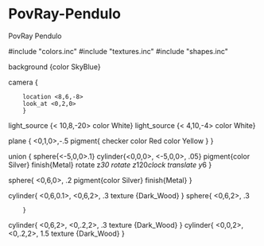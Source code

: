 # PovRay-Pendulo
PovRay Pendulo

#include "colors.inc" 
#include "textures.inc"
#include "shapes.inc"

background {color SkyBlue}

camera {
        
        location <8,6,-8>
        look_at <0,2,0>
        }
        
light_source {< 10,8,-20> color White}
light_source {< 4,10,-4> color White}

plane {
        <0,1,0>,-.5
        pigment{ checker color Red color Yellow }
        }
        
union {
        sphere{<-5,0,0>.1}
        cylinder{<0,0,0>, <-5,0,0>, .05}
        pigment{color Silver}
        finish{Metal}
        rotate z*30
        rotate z*120*clock
        translate y*6
        }
        
sphere{ <0,6,0>, .2
        pigment{color Silver}
        finish{Metal}
        }

cylinder{ <0,6,0.1>, <0,6,2>, .3
        texture {Dark_Wood}
        }
sphere{ <0,6,2>, .3


        }
cylinder{ <0,6,2>, <0,.2,2>, .3
        texture {Dark_Wood}
        }
cylinder{ <0,0,2>, <0,.2,2>, 1.5
        texture {Dark_Wood}
        }
